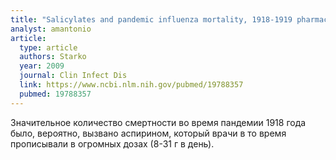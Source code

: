 ```yaml
---
title: "Salicylates and pandemic influenza mortality, 1918-1919 pharmacology, pathology, and historic evidence"
analyst: amantonio
article:
  type: article
  authors: Starko
  year: 2009
  journal: Clin Infect Dis
  link: https://www.ncbi.nlm.nih.gov/pubmed/19788357
  pubmed: 19788357
---
```


Значительное количество смертности во время пандемии 1918 года было, вероятно, вызвано аспирином, который врачи в то время прописывали в огромных дозах (8-31 г в день).
